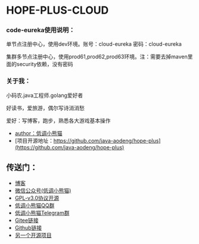 # HOPE-PLUS-CLOUD

### code-eureka使用说明：

单节点注册中心，使用dev环境。账号：cloud-eureka 密码：cloud-eureka

集群多节点注册中心，使用prod61,prod62,prod63环境。注：需要去掉maven里面的security依赖，没有密码

### 关于我：

小码农.java工程师.golang爱好者

好读书，爱旅游，偶尔写诗消消愁

爱好：写博客，跑步，熟悉各大游戏基本操作


* [author：低调小熊猫](https://aodeng.cc)
* [项目开源地址：https://github.com/java-aodeng/hope-plus](https://github.com/java-aodeng/hope-plus)

## 传送门：

* [博客](https://aodeng.cc)
* [微信公众号(低调小熊猫)](https://mp.weixin.qq.com/s/l5t8WSCG_-shiD4BPpLYiw) 
* [GPL-v3.0协议开源](https://github.com/java-aodeng/hope/blob/master/LICENSE)
* [低调小熊猫QQ群](https://jq.qq.com/?_wv=1027&k=5y4H7Nz) 
* [低调小熊猫Telegram群](https://t.me/joinchat/LSsyBxVKLGEkF5MtIhg6TQ)
* [Gitee链接](https://gitee.com/java-aodeng/hope)
* [Github链接](https://github.com/java-aodeng/hope)
* [另一个开源项目](https://github.com/java-aodeng/hope)
